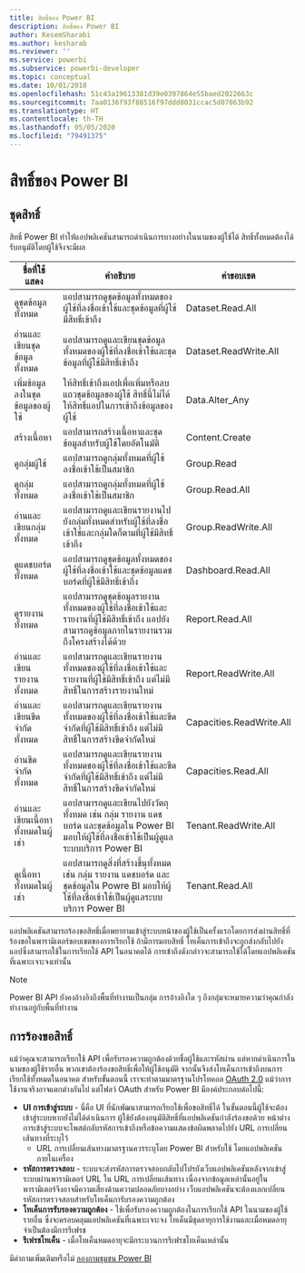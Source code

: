 ```yaml
---
title: สิทธิ์ของ Power BI
description: สิทธิ์ของ Power BI
author: KesemSharabi
ms.author: kesharab
ms.reviewer: ''
ms.service: powerbi
ms.subservice: powerbi-developer
ms.topic: conceptual
ms.date: 10/01/2018
ms.openlocfilehash: 51c43a19613381d39e0397864e55baed2022663c
ms.sourcegitcommit: 7aa0136f93f88516f97ddd8031ccac5d07863b92
ms.translationtype: HT
ms.contentlocale: th-TH
ms.lasthandoff: 05/05/2020
ms.locfileid: "79491375"
---
```

# <a name="power-bi-permissions"></a>สิทธิ์ของ Power BI

## <a name="permission-scopes"></a>ชุดสิทธิ์

สิทธิ์ Power BI ทำให้่แอปพลิเคชันสามารถดำเนินการบางอย่างในนามของผู้ใช้ได้ สิทธิ์ทั้งหมดต้องได้รับอนุมัติโดยผู้ใช้จึงจะมีผล

| ชื่อที่ใช้แสดง | คำอธิบาย | ค่าขอบเขต |
| --- | --- | --- |
| ดูชุดข้อมูลทั้งหมด |แอปสามารถดูชุดข้อมูลทั้งหมดของผู้ใช้ที่ลงชื่อเข้าใช้และชุดข้อมูลที่ผู้ใช้มีสิทธิ์เข้าถึง |Dataset.Read.All |
| อ่านและเขียนชุดข้อมูลทั้งหมด |แอปสามารถดูและเขียนชุดข้อมูลทั้งหมดของผู้ใช้ที่ลงชื่อเข้าใช้และชุดข้อมูลที่ผู้ใช้มีสิทธิ์เข้าถึง |Dataset.ReadWrite.All |
| เพิ่มข้อมูลลงในชุดข้อมูลของผู้ใช้ |ให้สิทธิ์เข้าถึงแอปเพื่อเพิ่มหรือลบแถวชุดข้อมูลของผู้ใช้ สิทธิ์นี้ไม่ได้ให้สิทธิ์แอปในการเข้าถึงข้อมูลของผู้ใช้ |Data.Alter_Any |
| สร้างเนื้อหา |แอปสามารถสร้างเนื้อหาและชุดข้อมูลสำหรับผู้ใช้โดยอัตโนมัติ |Content.Create |
| ดูกลุ่มผู้ใช้ |แอปสามารถดูกลุ่มทั้งหมดที่ผู้ใช้ลงชื่อเข้าใช้เป็นสมาชิก |Group.Read |
| ดูกลุ่มทั้งหมด |แอปสามารถดูกลุ่มทั้งหมดที่ผู้ใช้ลงชื่อเข้าใช้เป็นสมาชิก |Group.Read.All |
| อ่านและเขียนกลุ่มทั้งหมด |แอปสามารถดูและเขียนรายงานไปยังกลุ่มทั้งหมดสำหรับผู้ใช้ที่ลงชื่อเข้าใช้และกลุ่มใดก็ตามที่ผู้ใช้มีสิทธิ์เข้าถึง |Group.ReadWrite.All |
| ดูแดชบอร์ดทั้งหมด |แอปสามารถดูชุดข้อมูลทั้งหมดของผู้ใช้ที่ลงชื่อเข้าใช้และชุดข้อมูลแดชบอร์ดที่ผู้ใช้มีสิทธิ์เข้าถึง |Dashboard.Read.All |
| ดูรายงานทั้งหมด |แอปสามารถดูชุดข้อมูลรายงานทั้งหมดของผู้ใช้ที่ลงชื่อเข้าใช้และรายงานที่ผู้ใช้มีสิทธิ์เข้าถึง แอปยังสามารถดูข้อมูลภายในรายงานรวมถึงโครงสร้างได้ด้วย |Report.Read.All |
| อ่านและเขียนรายงานทั้งหมด |แอปสามารถดูและเขียนรายงานทั้งหมดของผู้ใช้ที่ลงชื่อเข้าใช้และรายงานที่ผู้ใช้มีสิทธิ์เข้าถึง แต่ไม่มีสิทธิ์ในการสร้างรายงานใหม่ |Report.ReadWrite.All |
| อ่านและเขียนขีดจำกัดทั้งหมด |แอปสามารถดูและเขียนรายงานทั้งหมดของผู้ใช้ที่ลงชื่อเข้าใช้และขีดจำกัดที่ผู้ใช้มีสิทธิ์เข้าถึง แต่ไม่มีสิทธิ์ในการสร้างขีดจำกัดใหม่ |Capacities.ReadWrite.All |
| อ่านขีดจำกัดทั้งหมด |แอปสามารถดูและเขียนรายงานทั้งหมดของผู้ใช้ที่ลงชื่อเข้าใช้และขีดจำกัดที่ผู้ใช้มีสิทธิ์เข้าถึง แต่ไม่มีสิทธิ์ในการสร้างขีดจำกัดใหม่ |Capacities.Read.All |
| อ่านและเขียนเนื้อหาทั้งหมดในผู้เช่า |แอปสามารถดูและเขียนไปยังวัตถุทั้งหมด เช่น กลุ่ม รายงาน แดชบอร์ด และชุดข้อมูลใน Power BI มอบให้ผู้ใช้ที่ลงชื่อเข้าใช้เป็นผู้ดูแลระบบบริการ Power BI |Tenant.ReadWrite.All |
| ดูเนื้อหาทั้งหมดในผู้เช่า |แอปสามารถดูสิ่งที่สร้างขึ้นุทั้งหมด เช่น กลุ่ม รายงาน แดชบอร์ด และชุดข้อมูลใน Powre BI มอบให้ผู้ใช้ที่ลงชื่อเข้าใช้เป็นผู้ดูแลระบบบริการ Power BI |Tenant.Read.All |

แอปพลิเคชันสามารถร้องขอสิทธิ์เมื่อพยายามเข้าสู่ระบบหน้าของผู้ใช้เป็นครั้งแรกโดยการส่งผ่านสิทธิ์ที่ร้องขอในพารามิเตอร์ขอบเขตของการเรียกใช้ ถ้ามีการมอบสิทธิ์ โทเค็นการเข้าถึงจะถูกส่งกลับไปยังแอปซึ่งสามารถใช้ในการเรียกใช้ API ในอนาคตได้ การเข้าถึงดังกล่าวจะสามารถใช้ได้โดยแอปพลิเคชันที่เฉพาะเจาะจงเท่านั้น

> [!NOTE]
> Power BI API ยังคงอ้างอิงถึงพื้นที่ทำงานเป็นกลุ่ม การอ้างอิงใด ๆ ถึงกลุ่มจะหมายความว่าคุณกำลังทำงานอยู่กับพื้นที่ทำงาน

## <a name="requesting-permissions"></a>การร้องขอสิทธิ์

แม้ว่าคุณจะสามารถเรียกใช้ API เพื่อรับรองความถูกต้องด้วยชื่อผู้ใช้และรหัสผ่าน แต่หากดำเนินการในนามของผู้ใช้รายอื่น พวกเขาต้องร้องขอสิทธิ์เพื่อให้ผู้ใช้อนุมัติ จากนั้นจึงส่งโทเค็นการเข้าถึงบนการเรียกใช้ทั้งหมดในอนาคต สำหรับขั้นตอนนี้ เราจะทำตามมาตรฐานโปรโทคอล [OAuth 2.0](https://oauth.net/2/) แม้ว่าการใช้งานจริงอาจแตกต่างกันไป แต่โฟลว์ OAuth สำหรับ Power BI มีองค์ประกอบต่อไปนี้:

* **UI การเข้าสู่ระบบ** - นี่คือ UI ที่นักพัฒนาสามารถเรียกใช้เพื่อขอสิทธิ์ได้ ในขั้นตอนนี้ผู้ใช้จะต้องเข้าสู่ระบบหากยังไม่ได้ดำเนินการ ผู้ใช้ยังต้องอนุมัติสิทธิ์ที่แอปพลิเคชันกำลังร้องขอด้วย หน้าต่างการเข้าสู่ระบบจะโพสต์กลับรหัสการเข้าถึงหรือข้อความแสดงข้อผิดพลาดไปยัง URL การเปลี่ยนเส้นทางที่ระบุไว้
  * URL การเปลี่ยนเส้นทางมาตรฐานควรระบุโดย Power BI สำหรับใช้ โดยแอปพลิเคชันภายในเครื่อง
* **รหัสการตรวจสอบ** - ระบบจะส่งรหัสการตรวจสอบกลับไปโปรยังเว็บแอปพลิเคชันหลังจากเข้าสู่ระบบผ่านพารามิเตอร์ URL ใน URL การเปลี่ยนเส้นทาง เนื่องจากข้อมูลเหล่านั้นอยู่ในพารามิเตอร์จึงอาจมีความเสี่ยงด้านความปลอดภัยบางอย่าง เว็บแอปพลิเคชันจะต้องแลกเปลี่ยนรหัสการตรวจสอบสำหรับโทเค็นการับรองความถูกต้อง
* **โทเค็นการรับรองความถูกต้อง** - ใช้เพื่อรับรองความถูกต้องในการเรียกใช้ API ในนามของผู้ใช้รายอื่น ซึ่งจะครอบคลุมแอปพลิเคชันที่เฉพาะเจาะจง โทเค็นมีชุดอายุการใช้งานและเมื่อหมดอายุจำเป็นต้องมีการรีเฟรช
* **รีเฟรชโทเค็น** - เมื่อโทเค็นหมดอายุจะมีกระบวนการรีเฟรชโทเค็นเหล่านั้น

มีคำถามเพิ่มเติมหรือไม่ [ลองถามชุมชน Power BI](https://community.powerbi.com/)